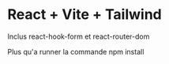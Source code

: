 # React + Vite + Tailwind

Inclus react-hook-form et react-router-dom

Plus qu'a runner la commande npm install
